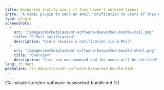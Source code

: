 ```yaml
---
title: HasWorked (notify users if they haven't entered times)
intro: "A Kimai plugin to send an email notification to users if they don't have any entries on the current day"
type: plugin
screenshots:
  - 
    src: "/images/marketplace/mr-software-hasworked-bundle-mail.png"
    title: "E-Mail notification" 
    description: "Users receive a notification via E-Mail" 
  - 
    src: "/images/marketplace/mr-software-hasworked-bundle-shell.png"
    title: "Overview"
    description: "Just run one command and the users will be notified"
lang: zh_Hans
permalink: /zh_Hans/store/mr-software-hasworked-bundle.html
---
```


{% include store/mr-software-hasworked-bundle.md %}
